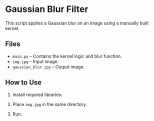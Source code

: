 # Gaussian Blur Filter

This script applies a Gaussian blur on an image using a manually built kernel.

## Files

- `main.py` – Contains the kernel logic and blur function.
- `img.jpg` – Input image.
- `gaussian_blur.jpg` – Output image.

## How to Use

1. Install required libraries:

2. Place `img.jpg` in the same directory.

3. Run:


